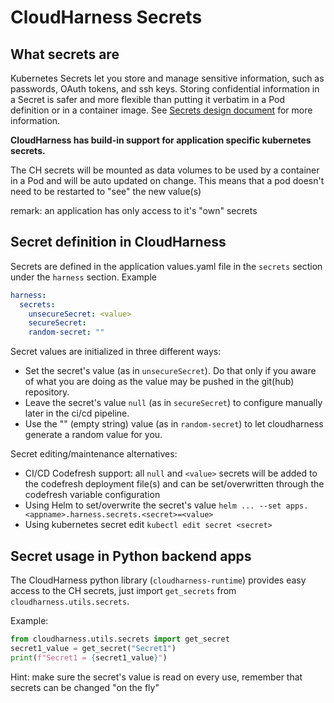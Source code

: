 # CloudHarness Secrets

## What secrets are

Kubernetes Secrets let you store and manage sensitive information, such as passwords, OAuth tokens, and ssh keys. Storing confidential information in a Secret is safer and more flexible than putting it verbatim in a Pod definition or in a container image. See [Secrets design document](https://github.com/kubernetes/community/blob/master/contributors/design-proposals/auth/secrets.md) for more information.

**CloudHarness has build-in support for application specific kubernetes secrets.**

The CH secrets will be mounted as data volumes to be used by a container in a Pod and will be auto updated on change. This means that a pod doesn't need to be restarted to "see" the new value(s)

remark: an application has only access to it's "own" secrets

## Secret definition in CloudHarness

Secrets are defined in the application values.yaml file in the `secrets` section under the `harness` section.
Example

```yaml
harness:
  secrets:
    unsecureSecret: <value>
    secureSecret:
    random-secret: ""
```

Secret values are initialized in three different ways:
* Set the secret's value (as in `unsecureSecret`). Do that only if you aware of what you are doing as the value may be pushed in the git(hub) repository.
* Leave the secret's value `null` (as in `secureSecret`) to configure manually later in the ci/cd pipeline.
* Use the "" (empty string) value (as in `random-secret`) to let cloudharness generate a random value for you.

Secret editing/maintenance alternatives:
* CI/CD Codefresh support: all `null` and `<value>` secrets will be added to the codefresh deployment file(s) and can be set/overwritten through the codefresh variable configuration
* Using Helm to set/overwrite the secret's value `helm ... --set apps.<appname>.harness.secrets.<secret>=<value>`
* Using kubernetes secret edit `kubectl edit secret <secret>`

## Secret usage in Python backend apps

The CloudHarness python library (`cloudharness-runtime`) provides easy access to the CH secrets, just import `get_secrets` from `cloudharness.utils.secrets`.

Example:
```python
from cloudharness.utils.secrets import get_secret
secret1_value = get_secret("Secret1")
print(f"Secret1 = {secret1_value}")
```

Hint: make sure the secret's value is read on every use, remember that secrets can be changed "on the fly"